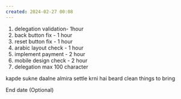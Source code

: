 ```yaml
---
created: 2024-02-27 00:08
---
```

1. delegation validation- 1hour
2. back button fix - 1 hour
3. reset button fix - 1 hour
4. arabic layout check - 1 hour
5. implement payment - 2 hour
6. mobile design check - 2 hour
7. delegation max 100 character

kapde sukne daalne
almira settle krni hai
beard clean
things to bring 

End date (Optional)
